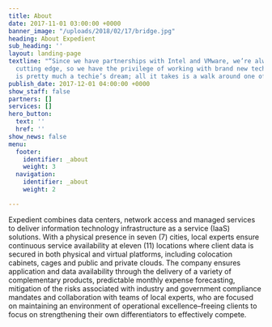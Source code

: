 ```yaml
---
title: About
date: 2017-11-01 03:00:00 +0000
banner_image: "/uploads/2018/02/17/bridge.jpg"
heading: About Expedient
sub_heading: ''
layout: landing-page
textline: "“Since we have partnerships with Intel and VMware, we’re always on the
  cutting edge, so we have the privilege of working with brand new technology. Expedient
  is pretty much a techie’s dream; all it takes is a walk around one of the data centers.”"
publish_date: 2017-12-01 04:00:00 +0000
show_staff: false
partners: []
services: []
hero_button:
  text: ''
  href: ''
show_news: false
menu:
  footer:
    identifier: _about
    weight: 3
  navigation:
    identifier: _about
    weight: 2

---
```

Expedient combines data centers, network access and managed services to deliver information technology infrastructure as a service (IaaS) solutions. With a physical presence in seven (7) cities, local experts ensure continuous service availability at eleven (11) locations where client data is secured in both physical and virtual platforms, including colocation cabinets, cages and public and private clouds. The company ensures application and data availability through the delivery of a variety of complementary products, predictable monthly expense forecasting, mitigation of the risks associated with industry and government compliance mandates and collaboration with teams of local experts, who are focused on maintaining an environment of operational excellence–freeing clients to focus on strengthening their own differentiators to effectively compete.